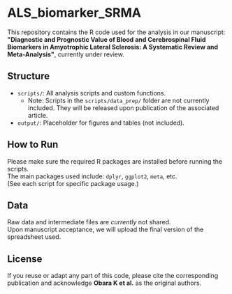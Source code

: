 # ALS_biomarker_SRMA 

This repository contains the R code used for the analysis in our manuscript:  
**"Diagnostic and Prognostic Value of Blood and Cerebrospinal Fluid Biomarkers in Amyotrophic Lateral Sclerosis: A Systematic Review and Meta-Analysis"**, currently under review.

## Structure

- `scripts/`: All analysis scripts and custom functions.
  - Note: Scripts in the `scripts/data_prep/` folder are not currently included.  They will be released upon publication of the associated article.
- `output/`: Placeholder for figures and tables (not included).

## How to Run

Please make sure the required R packages are installed before running the scripts.  
The main packages used include: `dplyr`, `ggplot2`, `meta`, etc.  
(See each script for specific package usage.)

## Data

Raw data and intermediate files are *currently* not shared.  
Upon manuscript acceptance, we will upload the final version of the spreadsheet used.

## License

If you reuse or adapt any part of this code, please cite the corresponding publication and acknowledge **Obara K et al.** as the original authors.
